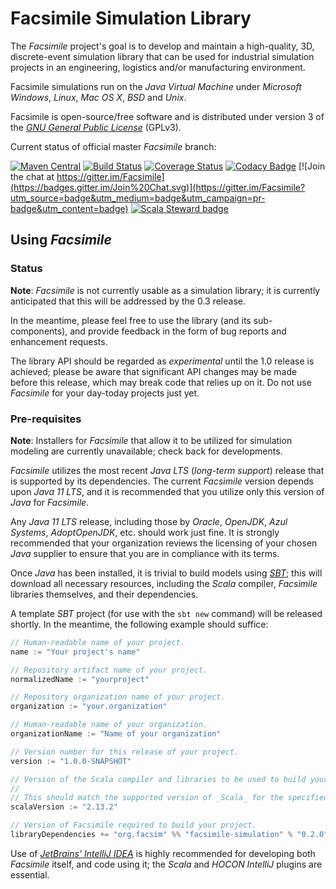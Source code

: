# Facsimile Simulation Library

The _Facsimile_ project's goal is to develop and maintain a high-quality, 3D, discrete-event simulation library that can
be used for industrial simulation projects in an engineering, logistics and/or manufacturing environment.

Facsimile simulations run on the _Java Virtual Machine_ under _Microsoft Windows_, _Linux_, _Mac OS X_, _BSD_ and
_Unix_.

Facsimile is open-source/free software and is distributed under version 3 of the
_[GNU General Public License](http://www.gnu.org/licenses/lgpl-3.0-standalone.html)_ (GPLv3).

Current status of official master _Facsimile_ branch:

[![Maven Central](https://maven-badges.herokuapp.com/maven-central/org.facsim/facsimile-simulation_2.12/badge.svg)](https://maven-badges.herokuapp.com/maven-central/org.facsim/facsimile-simulation_2.12)
[![Build Status](https://travis-ci.org/Facsimile/facsimile.svg?branch=master)](https://travis-ci.org/Facsimile/facsimile)
[![Coverage Status](https://coveralls.io/repos/github/Facsimile/facsimile/badge.svg?branch=master)](https://coveralls.io/github/Facsimile/facsimile?branch=master)
[![Codacy Badge](https://api.codacy.com/project/badge/Grade/07018e3a4450402c918f98804ebdfd0b)](https://www.codacy.com/app/MichaelJAllen/Facsimile?utm_source=github.com&amp;utm_medium=referral&amp;utm_content=Facsimile/facsimile&amp;utm_campaign=Badge_Grade)
[![Join the chat at https://gitter.im/Facsimile](https://badges.gitter.im/Join%20Chat.svg)](https://gitter.im/Facsimile?utm_source=badge&utm_medium=badge&utm_campaign=pr-badge&utm_content=badge)
[![Scala Steward badge](https://img.shields.io/badge/Scala_Steward-helping-brightgreen.svg?style=flat&logo=data:image/png;base64,iVBORw0KGgoAAAANSUhEUgAAAA4AAAAQCAMAAAARSr4IAAAAVFBMVEUAAACHjojlOy5NWlrKzcYRKjGFjIbp293YycuLa3pYY2LSqql4f3pCUFTgSjNodYRmcXUsPD/NTTbjRS+2jomhgnzNc223cGvZS0HaSD0XLjbaSjElhIr+AAAAAXRSTlMAQObYZgAAAHlJREFUCNdNyosOwyAIhWHAQS1Vt7a77/3fcxxdmv0xwmckutAR1nkm4ggbyEcg/wWmlGLDAA3oL50xi6fk5ffZ3E2E3QfZDCcCN2YtbEWZt+Drc6u6rlqv7Uk0LdKqqr5rk2UCRXOk0vmQKGfc94nOJyQjouF9H/wCc9gECEYfONoAAAAASUVORK5CYII=)](https://scala-steward.org)

## Using _Facsimile_

### Status

__Note__: _Facsimile_ is not currently usable as a simulation library; it is currently anticipated that this will be
addressed by the 0.3 release.

In the meantime, please feel free to use the library (and its sub-components), and provide feedback in the form of bug
reports and enhancement requests.

The library API should be regarded as _experimental_ until the 1.0 release is achieved; please be aware that significant
API changes may be made before this release, which may break code that relies up on it. Do not use _Facsimile_ for your
day-today projects just yet.

### Pre-requisites

__Note__: Installers for _Facsimile_ that allow it to be utilized for simulation modeling are currently unavailable;
 check back for developments.

_Facsimile_ utilizes the most recent _Java LTS_ (_long-term support_) release that is supported by its dependencies. The
current _Facsimile_ version depends upon _Java 11 LTS_, and it is recommended that you utilize only this version of
_Java_ for _Facsimile_.

Any _Java 11 LTS_ release, including those by _Oracle_, _OpenJDK_, _Azul Systems_, _AdoptOpenJDK_, etc. should work just
fine. It is strongly recommended that your organization reviews the licensing of your chosen _Java_ supplier to ensure
that you are in compliance with its terms.

Once _Java_ has been installed, it is trivial to build models using _[SBT](https://scala-sbt.org)_; this will download
all necessary resources, including the _Scala_ compiler, _Facsimile_ libraries themselves, and their dependencies.

A template _SBT_ project (for use with the `sbt new` command) will be released shortly. In the meantime, the following
example should suffice:

```sbt
// Human-readable name of your project.
name := "Your project's name"

// Repository artifact name of your project.
normalizedName := "yourproject"

// Repository organization name of your project.
organization := "your.organization"

// Human-readable name of your organization.
organizationName := "Name of your organization"

// Version number for this release of your project.
version := "1.0.0-SNAPSHOT"

// Version of the Scala compiler and libraries to be used to build your project.
//
// This should match the supported version of _Scala_ for the specified release.
scalaVersion := "2.13.2"

// Version of Facsimile required to build your project.
libraryDependencies += "org.facsim" %% "facsimile-simulation" % "0.2.0"
```

Use of _[JetBrains' IntelliJ IDEA](https://www.jetbrains.com/idea/)_ is highly recommended for developing both
_Facsimile_ itself, and code using it; the _Scala_ and _HOCON IntelliJ_ plugins are essential.
